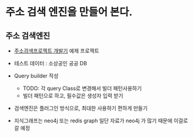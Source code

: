 # 주소 검색 엔진을 만들어 본다.
 
## 주소 검색엔진

- [주소검색프로젝트 개발기](https://hansw90.github.io/elasticsearch/es-post-03/) 예제 프로젝트

- 테스트 데이터 : 소상공인 공공 DB
- Query builder 작성 
    - TODO: 각 query Class로 변경해서 빌더 패턴사용하기
    - 빌더 패턴으로 하고, 필수값은 생성자 입력 받기

- 검색엔진은 플러그인 방식으로, 최대한 사용하기 편하게 만들기
- 지식그래프는 neo4j 또는 redis graph 일단 자료가 neo4j 가 많기 때문에 이걸로 갈 예정
